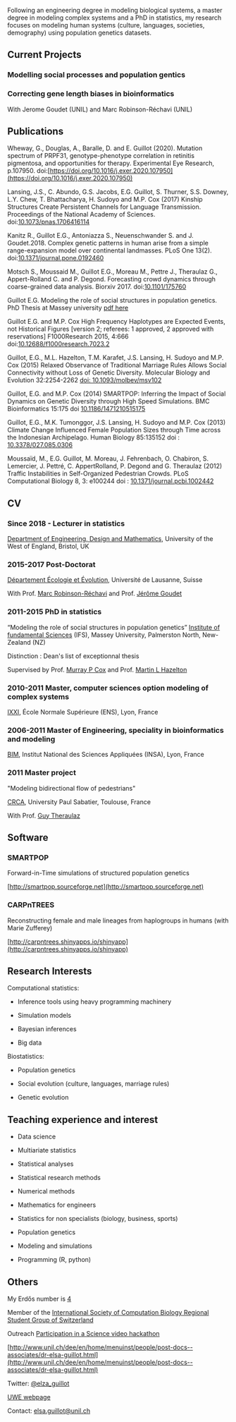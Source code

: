 Following an engineering degree in modeling biological systems, a master degree in modeling complex systems and a PhD in statistics, my research focuses on modeling human systems (culture, languages, societies, demography) using population genetics datasets.

## Current Projects

### Modelling social processes and population gentics


### Correcting gene length biases in bioinformatics
With Jerome Goudet (UNIL) and Marc Robinson-Réchavi (UNIL)



## Publications


Wheway, G., Douglas, A., Baralle, D. and E. Guillot (2020). Mutation spectrum of PRPF31, genotype-phenotype correlation in retinitis pigmentosa, and opportunities for therapy. Experimental Eye Research, p.107950. doi:[https://doi.org/10.1016/j.exer.2020.107950](https://doi.org/10.1016/j.exer.2020.107950)

Lansing, J.S., C. Abundo, G.S. Jacobs, E.G. Guillot, S. Thurner, S.S. Downey, L.Y. Chew, T. Bhattacharya, H. Sudoyo and M.P. Cox (2017) Kinship Structures Create Persistent Channels for Language Transmission. Proceedings of the National Academy of Sciences. doi:[10.1073/pnas.1706416114](http://dx.doi.org/10.1073/pnas.1706416114)

Kanitz R., Guillot E.G., Antoniazza S., Neuenschwander S. and J. Goudet.2018. Complex genetic patterns in human arise from a simple range-expansion model over continental landmasses. PLoS One 13(2). doi:[10.1371/journal.pone.0192460
](http://dx.doi.org/10.1371/journal.pone.0192460)


Motsch S., Moussaid M., Guillot E.G., Moreau M., Pettre J., Theraulaz G., Appert-Rolland C. and P. Degond. Forecasting crowd dynamics through coarse-grained data analysis. Biorxiv 2017. doi:[10.1101/175760](http://dx.doi.org/10.1101/175760)

Guillot E.G. Modeling the role of social structures in population genetics. PhD Thesis at Massey university [pdf here](http://mro.massey.ac.nz/bitstream/handle/10179/6951/02_whole.pdf?sequence=2&isAllowed=y)

Guillot E.G. and M.P. Cox High Frequency Haplotypes are Expected Events, not Historical Figures  [version 2; referees: 1 approved, 2 approved with reservations] F1000Research 2015, 4:666 doi:[10.12688/f1000research.7023.2](http://dx.doi.org/10.12688/f1000research.7023.2)

Guillot, E.G., M.L. Hazelton, T.M. Karafet, J.S. Lansing, H. Sudoyo and M.P. Cox (2015) Relaxed Observance of Traditional Marriage Rules Allows Social Connectivity without Loss of Genetic Diversity. Molecular Biology and Evolution 32:2254-2262 [doi: 10.1093/molbev/msv102](http://dx.doi.org/10.1093/molbev/msv102)

Guillot, E.G. and M.P. Cox (2014) SMARTPOP: Inferring the Impact of Social Dynamics on Genetic Diversity through High Speed Simulations. BMC Bioinformatics 15:175 doi [10.1186/1471210515175](http://dx.doi.org/10.1186/1471210515175)

Guillot, E.G., M.K. Tumonggor, J.S. Lansing, H. Sudoyo and M.P. Cox (2013) Climate Change Influenced Female Population Sizes through Time across the Indonesian Archipelago. Human Biology 85:135152 doi :[ 10.3378/027.085.0306](http://dx.doi.org/10.3378/027.085.0306)

Moussaïd, M., E.G. Guillot, M. Moreau, J. Fehrenbach, O. Chabiron, S. Lemercier, J. Pettré, C. AppertRolland, P. Degond and G. Theraulaz (2012) Traffic Instabilities in Self-Organized Pedestrian Crowds. PLoS Computational Biology 8, 3: e100244 doi : [10.1371/journal.pcbi.1002442](http://dx.doi.org/10.1371/journal.pcbi.1002442)

## CV

### Since 2018 - Lecturer in statistics
[Department of Engineering, Design and Mathematics](http://www1.uwe.ac.uk/et/edm), University of the West of England, Bristol, UK

### 2015-2017 Post-Doctorat 
[Département Écologie et Évolution](https://www.unil.ch/dee/home.html), Université de Lausanne, Suisse

With Prof. [Marc Robinson-Réchavi](http://www.unil.ch/dee/home/menuinst/people/group-leaders/prof-marc-robinson-rechavi.html) and Prof. [Jérôme Goudet](http://www.unil.ch/dee/home/menuinst/people/group-leaders/prof-jerome-goudet.html)

### 2011-2015 PhD in statistics 
“Modeling the role of social structures in population genetics”
[Institute of fundamental Sciences](http://ifs.massey.ac.nz/) (IFS), Massey University, Palmerston North, New-Zealand (NZ)

Distinction : Dean's list of exceptionnal thesis

Supervised by Prof. [Murray P Cox](http://massey.genomicus.com/) and Prof. [Martin L Hazelton](http://www.massey.ac.nz/~mhazelto/)

### 2010-2011 Master, computer sciences option modeling of complex systems

[IXXI](http://www.ens-lyon.fr/MasterSDM/en/master-2/m2-complex-systems), École Normale Supérieure (ENS), Lyon, France

### 2006-2011 Master of Engineering, speciality in bioinformatics and modeling

[BIM](http://bim.insa-lyon.fr/en), Institut National des Sciences Appliquées (INSA), Lyon, France

### 2011 Master project
"Modeling bidirectional flow of pedestrians"

[CRCA](http://cognition.ups-tlse.fr/?lang=en), University Paul Sabatier, Toulouse, France

With Prof. [Guy Theraulaz](http://cognition.ups-tlse.fr/spip.php?article182&lang=fr)


## Software

### SMARTPOP 

Forward-in-Time simulations of structured population genetics

[http://smartpop.sourceforge.net](http://smartpop.sourceforge.net)

### CARPnTREES 

Reconstructing female and male lineages from haplogroups in humans (with Marie Zufferey)

[http://carpntrees.shinyapps.io/shinyapp](http://carpntrees.shinyapps.io/shinyapp)

## Research Interests

Computational statistics:

* Inference tools using heavy programming machinery

* Simulation models

* Bayesian inferences

* Big data

Biostatistics:

* Population genetics

* Social evolution (culture, languages, marriage rules)

* Genetic evolution

## Teaching experience and interest

* Data science

* Multiariate statistics

* Statistical analyses

* Statistical research methods

* Numerical methods

* Mathematics for engineers

* Statistics for non specialists (biology, business, sports)

* Population genetics

* Modeling and simulations

* Programming (R, python)

## Others

My Erdős number is [4](https://en.wikipedia.org/wiki/Erd%C5%91s_number)

Member of the [International Society of Computation Biology Regional Student Group of Switzerland](https://iscbrsgswitzerland.wordpress.com)


Outreach
[Participation in a Science video hackathon](https://www.youtube.com/watch?v=MUUYp-k8R6Y)
 
[http://www.unil.ch/dee/en/home/menuinst/people/post-docs--associates/dr-elsa-guillot.html](http://www.unil.ch/dee/en/home/menuinst/people/post-docs--associates/dr-elsa-guillot.html)

Twitter: [@elza_guillot](https://twitter.com/elza_guillot)

[UWE webpage](https://people.uwe.ac.uk/Pages/person.aspx?accountname=campus%5Ceg-guillot)

Contact: elsa.guillot@unil.ch
